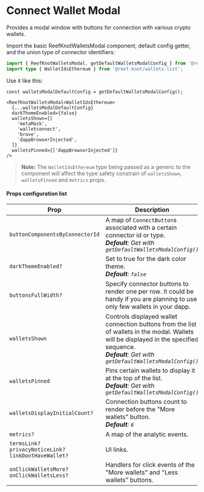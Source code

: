 # Connect Wallet Modal

Provides a modal window with buttons for connection with various crypto wallets.

Import the basic ReefKnotWalletsModal component, default config getter, and the union type of connector identifiers:
```ts
import { ReefKnotWalletsModal, getDefaultWalletsModalConfig } from '@reef-knot/connect-wallet-modal'
import type { WalletIdsEthereum } from '@reef-knot/wallets-list';
```

Use it like this:
```tsx
const walletsModalDefaultConfig = getDefaultWalletsModalConfig();

<ReefKnotWalletsModal<WalletIdsEthereum>
  {...walletsModalDefaultConfig}
  darkThemeEnabled={false}
  walletsShown={[
    'metaMask',
    'walletconnect',
    'brave',
    'dappBrowserInjected',
  ]}
  walletsPinned={['dappBrowserInjected']}
/>
```

> **Note:** The `WalletIdsEthereum` type being passed as a generic to the component will affect the type safety constrain of `walletsShown`, `walletsPinned` and `metrics` props.

#### Props configuration list

| Prop | Description |
|------|-------------|
| `buttonComponentsByConnectorId` | A map of `ConnectButton`s associated with a certain connector id or type. <br /> ***Default**: Get with `getDefaultWalletsModalConfig()`* |
| `darkThemeEnabled?` | Set to true for the dark color theme. <br /> ***Default**: `false`* |
| `buttonsFullWidth?` | Specify connector buttons to render one per row. It could be handy if you are planning to use only few wallets in your dapp. |
| `walletsShown` | Controls displayed wallet connection buttons from the list of wallets in the modal. Wallets will be displayed in the specified sequence. <br /> ***Default**: Get with `getDefaultWalletsModalConfig()`* |
| `walletsPinned` | Pins certain wallets to display it at the top of the list. <br /> ***Default**: Get with `getDefaultWalletsModalConfig()`* |
| `walletsDisplayInitialCount?` | Connection buttons count to render before the "More wallets" button. <br /> ***Default**: `6`* |
| `metrics?` | A map of the analytic events. |
| `termsLink?` <br /> `privacyNoticeLink?` <br /> `linkDontHaveWallet?` | UI links. |
| `onClickWalletsMore?` <br /> `onClickWalletsLess?` | Handlers for click events of the "More wallets" and "Less wallets" buttons. |

